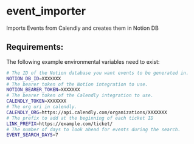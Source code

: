 # event_importer

Imports Events from Calendly and creates them in Notion DB

## Requirements:

The following example environmental variables need to exist:
```sh
# The ID of the Notion database you want events to be generated in.
NOTION_DB_ID=XXXXXXX
# The bearer token of the Notion integration to use.
NOTION_BEARER_TOKEN=XXXXXXX
# The bearer token of the Calendly integration to use.
CALENDLY_TOKEN=XXXXXXX
# The org uri in calendly.
CALENDLY_ORG=https://api.calendly.com/organizations/XXXXXXX
# The prefix to add at the beginning of each ticket ID
LINK_PREFIX=https://example.com/ticket/
# The number of days to look ahead for events during the search.
EVENT_SEARCH_DAYS=7
```